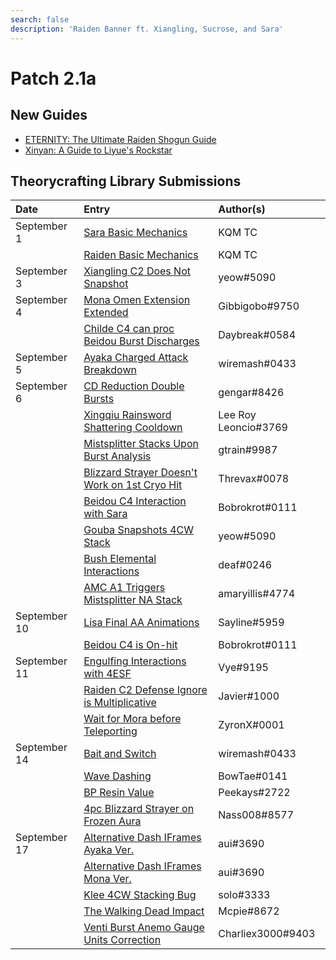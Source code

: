 ```yaml
---
search: false
description: 'Raiden Banner ft. Xiangling, Sucrose, and Sara'
---
```


# Patch 2.1a

## New Guides

* [ETERNITY: The Ultimate Raiden Shogun Guide](https://keqingmains.com/raiden/)
* [Xinyan: A Guide to Liyue's Rockstar](https://keqingmains.com/xinyan/)

## Theorycrafting Library Submissions

| Date | Entry | Author\(s\) |
| :--- | :--- | :--- |
| September 1 | [Sara Basic Mechanics](../evidence/characters/electro/sara.md#basic-mechanics) | KQM TC |
|  | [Raiden Basic Mechanics](../evidence/characters/electro/raiden.md#basic-mechanic-findings) | KQM TC |
| September 3 | [Xiangling C2 Does Not Snapshot](../evidence/characters/pyro/xiangling.md#xiangling-c2-does-not-snapshot) | yeow\#5090 |
| September 4 | [Mona Omen Extension Extended](../evidence/characters/hydro/mona.md#mona-omen-extension-extended) | Gibbigobo\#9750 |
|  | [Childe C4 can proc Beidou Burst Discharges](../evidence/characters/hydro/tartaglia.md#childe-c4-can-proc-beidou-q) | Daybreak\#0584 |
| September 5 | [Ayaka Charged Attack Breakdown](../evidence/characters/cryo/ayaka.md#ayaka-ca-conclusion) | wiremash\#0433 |
| September 6 | [CD Reduction Double Bursts](../evidence/mechanics/gameplay-mechanics/attributes/cooldowns.md#cd-reduction-double-bursts) | gengar\#8426 |
|  | [Xingqiu Rainsword Shattering Cooldown](../evidence/characters/hydro/xingqiu.md#xq-rain-sword-shattering-cooldown) | Lee Roy Leoncio\#3769 |
|  | [Mistsplitter Stacks Upon Burst Analysis](../evidence/mechanics/equipment/weapons.md#mistsplitters-stacks-upon-burst-usage) | gtrain\#9987 |
|  | [Blizzard Strayer Doesn't Work on 1st Cryo Hit](../evidence/mechanics/equipment/artifacts.md#blizzard-strayer-does-not-work-on-1st-cryo-hit) | Threvax\#0078 |
|  | [Beidou C4 Interaction with Sara](../evidence/characters/electro/beidou.md#beidou-c4-interaction-with-sara) | Bobrokrot\#0111 |
|  | [Gouba Snapshots 4CW Stack](../evidence/characters/pyro/xiangling.md#gouba-snapshots-cw-stack) | yeow\#5090 |
|  | [Bush Elemental Interactions](../evidence/enemy-data/overworld.md#bush-elemental-interaction) | deaf\#0246 |
|  | [AMC A1 Triggers Mistsplitter NA Stack](../evidence/characters/anemo/traveler-anemo.md#anemo-traveler-triggers-mistsplitter-na-stack) | amaryillis\#4774 |
| September 10 | [Lisa Final AA Animations](../evidence/characters/electro/lisa.md#lisa-final-aa-has-two-different-animations) | Sayline\#5959 |
|  | [Beidou C4 is On-hit](../evidence/characters/electro/beidou.md#beidou-c4-is-on-hit-not-damage) | Bobrokrot\#0111 |
| September 11 | [Engulfing Interactions with 4ESF](../evidence/mechanics/equipment/weapons.md#4-esf-interractions) | Vye\#9195 |
|  | [Raiden C2 Defense Ignore is Multiplicative](../evidence/characters/electro/raiden.md#c2-defense-ignore-is-multiplicative) | Javier\#1000 |
|  | [Wait for Mora before Teleporting](../evidence/mechanics/gameplay-mechanics/lifeskills.md#wait-for-mora-before-tp) | ZyronX\#0001 |
| September 14 | [Bait and Switch](../evidence/mechanics/gameplay-mechanics/lifeskills.md#bait-and-switch) | wiremash\#0433 |
|  | [Wave Dashing](../evidence/mechanics/combat/tech/glide-cancel.md#wave-dashing) | BowTae\#0141 |
|  | [BP Resin Value](../evidence/mechanics/gameplay-mechanics/lifeskills.md#bp-resin-value) | Peekays\#2722 |
|  | [4pc Blizzard Strayer on Frozen Aura](../evidence/mechanics/equipment/artifacts.md#4pc-blizzard-strayer-on-frozen-aura) | Nass008\#8577 |
| September 17 | [Alternative Dash IFrames Ayaka Ver.](../evidence/characters/cryo/ayaka.md#ayaka-dash-iframe) | aui\#3690 |
|  | [Alternative Dash IFrames Mona Ver.](../evidence/characters/hydro/mona.md#mona-dash-iframe) | aui\#3690 |
|  | [Klee 4CW Stacking Bug](../evidence/characters/pyro/klee.md#klee-4cw-3-stacks) | solo\#3333 |
|  | [The Walking Dead Impact](../evidence/mechanics/gameplay-mechanics/lifeskills.md#the-walking-dead-impact) | Mcpie\#8672 |
|  | [Venti Burst Anemo Gauge Units Correction](../evidence/characters/anemo/venti.md#venti-burst-anemo-gauge-units) | Charliex3000\#9403 |

